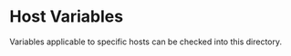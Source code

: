 Host Variables
==============

Variables applicable to specific hosts can be checked into this directory.
